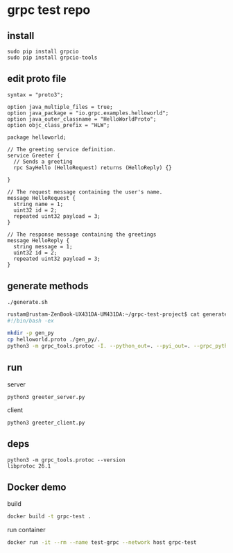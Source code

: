 # grpc test repo
## install 
```
sudo pip install grpcio
sudo pip install grpcio-tools
```
## edit proto file
```
syntax = "proto3";

option java_multiple_files = true;
option java_package = "io.grpc.examples.helloworld";
option java_outer_classname = "HelloWorldProto";
option objc_class_prefix = "HLW";

package helloworld;

// The greeting service definition.
service Greeter {
  // Sends a greeting
  rpc SayHello (HelloRequest) returns (HelloReply) {}

}

// The request message containing the user's name.
message HelloRequest {
  string name = 1;
  uint32 id = 2;
  repeated uint32 payload = 3;
}

// The response message containing the greetings
message HelloReply {
  string message = 1;
  uint32 id = 2;
  repeated uint32 payload = 3;
}

```
## generate methods
```
./generate.sh
```
```bash
rustam@rustam-ZenBook-UX431DA-UM431DA:~/grpc-test-project$ cat generate.sh 
#!/bin/bash -ex

mkdir -p gen_py
cp helloworld.proto ./gen_py/.
python3 -m grpc_tools.protoc -I. --python_out=. --pyi_out=. --grpc_python_out=. ./gen_py/helloworld.proto


```
## run
server
```
python3 greeter_server.py
```
client 
```
python3 greeter_client.py 

```
## deps
```
python3 -m grpc_tools.protoc --version
libprotoc 26.1

```
## Docker demo
build 
```bash
docker build -t grpc-test .
```
run container
```bash
docker run -it --rm --name test-grpc --network host grpc-test 
```
